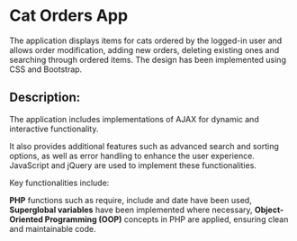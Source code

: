 # Cat Orders App

The application displays items for cats ordered by the logged-in user and allows order modification, adding new orders, deleting existing ones and searching through ordered items. The design has been implemented using CSS and Bootstrap.

## Description:
The application includes implementations of AJAX for dynamic and interactive functionality.

It also provides additional features such as advanced search and sorting options, as well as error handling to enhance the user experience. JavaScript and jQuery are used to implement these functionalities.

Key functionalities include:

**PHP** functions such as require, include and date have been used,
**Superglobal variables** have been implemented where necessary,
**Object-Oriented Programming (OOP)** concepts in PHP are applied, ensuring clean and maintainable code.






